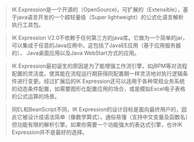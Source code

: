 > IK Expression是一个开源的（OpenSource)，可扩展的（Extensible），基于java语言开发的一个超轻量级（Super lightweight）的公式化语言解析执行工具包。

> IK Expression V2.0不依赖于任何第三方的java库。它做为一个简单的jar，可以集成于任意的Java应用中。这包括了JavaEE应用（基于应用服务器的）， Java桌面应用以及Java WebStart方式的应用。

> IK Expression最初诞生的原因是为了能增强工作流引擎，如jBPM等对流程配置的灵活度。使其能在流程运行期获得同配置期一样灵活地对执行逻辑条件进行变更。经过扩展后的IK Expression还可以适用于各种常规业务系统的动态条件配置，如需要图形化配置应用的场合，或是模拟Excel电子表格的公式运算的场景。

> 同EL和BeanScript不同，IK Expression的设计目标是面向最终用户的，因此它被设计成语法简单（像数学算式），通俗易懂（支持中文变量及函数名）但功能有限的解析引擎。如果你需要一个功能强大的表达式引擎，也许IK Expression并不是最好的选择。